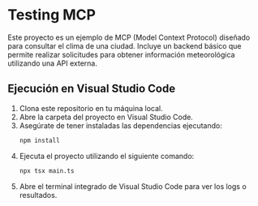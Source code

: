 # Testing MCP

Este proyecto es un ejemplo de MCP (Model Context Protocol) diseñado para consultar el clima de una ciudad. Incluye un backend básico que permite realizar solicitudes para obtener información meteorológica utilizando una API externa.

## Ejecución en Visual Studio Code

1. Clona este repositorio en tu máquina local.
2. Abre la carpeta del proyecto en Visual Studio Code.
3. Asegúrate de tener instaladas las dependencias ejecutando:
   ```bash
   npm install
   ```
4. Ejecuta el proyecto utilizando el siguiente comando:
   ```bash
   npx tsx main.ts
   ```
5. Abre el terminal integrado de Visual Studio Code para ver los logs o resultados.
